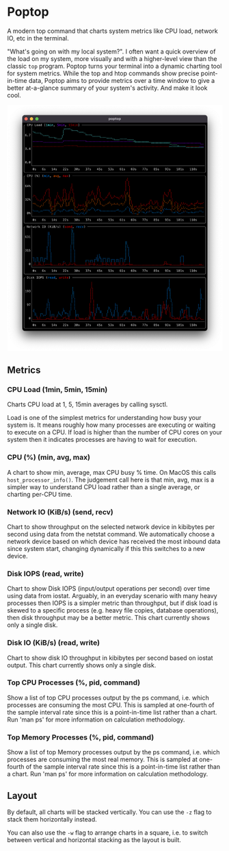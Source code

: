 # Poptop

A modern top command that charts system metrics like CPU load, network IO, etc in the terminal.

"What's going on with my local system?". I often want a quick overview of the load on my system, more visually and with a higher-level view than the classic `top` program. Poptop turns your terminal into a dynamic charting tool for system metrics. While the top and htop commands show precise point-in-time data, Poptop aims to provide metrics over a time window to give a better at-a-glance summary of your system's activity. And make it look cool.

<a href="http://www.youtube.com/watch?feature=player_embedded&v=sk_Xbdyac-g
" target="_blank"><img src="https://github.com/bakks/poptop/raw/main/assets/screenshot.png" 
alt="Video of Poptop" /></a>

## Metrics

### CPU Load (1min, 5min, 15min)

Charts CPU load at 1, 5, 15min averages by calling sysctl.

Load is one of the simplest metrics for understanding how busy your system is. It means roughly how many processes are executing or waiting to execute on a CPU. If load is higher than the number of CPU cores on your system then it indicates processes are having to wait for execution.

### CPU (%) (min, avg, max)

A chart to show min, average, max CPU busy % time. On MacOS this calls `host_processor_info()`. The judgement call here is that min, avg, max is a simpler way to understand CPU load rather than a single average, or charting per-CPU time.

### Network IO (KiB/s) (send, recv)

Chart to show throughput on the selected network device in kibibytes per second using data from the netstat command. We automatically choose a network device based on which device has received the most inbound data since system start, changing dynamically if this this switches to a new device.

### Disk IOPS (read, write)

Chart to show Disk IOPS (input/output operations per second) over time using data from iostat. Arguably, in an everyday scenario with many heavy processes then IOPS is a simpler metric than throughput, but if disk load is skewed to a specific process (e.g. heavy file copies, database operations), then disk throughput may be a better metric. This chart currently shows only a single disk.

### Disk IO (KiB/s) (read, write)

Chart to show disk IO throughput in kibibytes per second based on iostat output. This chart currently shows only a single disk.

### Top CPU Processes (%, pid, command)

Show a list of top CPU processes output by the ps command, i.e. which processes are consuming the most CPU. This is sampled at one-fourth of the sample interval rate since this is a point-in-time list rather than a chart. Run 'man ps' for more information on calculation methodology.

### Top Memory Processes (%, pid, command)

Show a list of top Memory processes output by the ps command, i.e. which processes are consuming the most real memory. This is sampled at one-fourth of the sample interval rate since this is a point-in-time list rather than a chart. Run 'man ps' for more information on calculation methodology.

## Layout

By default, all charts will be stacked vertically. You can use the `-z` flag to stack them horizontally instead.

You can also use the `-w` flag to arrange charts in a square, i.e. to switch between vertical and horizontal stacking as the layout is built.
